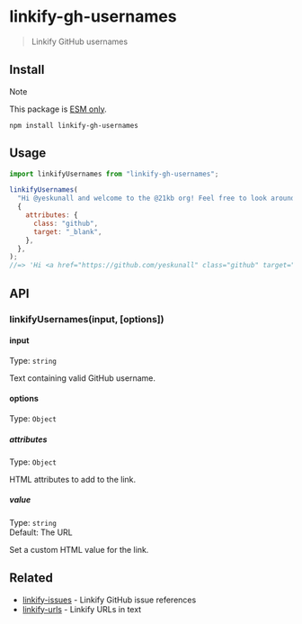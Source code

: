 # linkify-gh-usernames

> Linkify GitHub usernames

## Install

> [!NOTE]
> This package is [ESM only](https://gist.github.com/sindresorhus/a39789f98801d908bbc7ff3ecc99d99c).

```
npm install linkify-gh-usernames
```

## Usage

```js
import linkifyUsernames from "linkify-gh-usernames";

linkifyUsernames(
  "Hi @yeskunall and welcome to the @21kb org! Feel free to look around!",
  {
    attributes: {
      class: "github",
      target: "_blank",
    },
  },
);
//=> 'Hi <a href="https://github.com/yeskunall" class="github" target="_blank">@yeskunall</a> and welcome to the <a href="https://github.com/21kb" class="github" target="_blank">@21kb</a> org! Feel free to look around!
```

## API

### linkifyUsernames(input, [options])

#### input

Type: `string`

Text containing valid GitHub username.

#### options

Type: `Object`

##### attributes

Type: `Object`

HTML attributes to add to the link.

##### value

Type: `string`<br> Default: The URL

Set a custom HTML value for the link.

## Related

- [linkify-issues](https://github.com/sindresorhus/linkify-issues) - Linkify
  GitHub issue references
- [linkify-urls](https://github.com/sindresorhus/linkify-urls) - Linkify URLs in
  text
